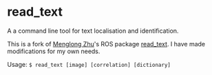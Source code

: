 read_text
=========

A a command line tool for text localisation and identification.

This is a fork of [Menglong Zhu](http://www.seas.upenn.edu/~menglong/)'s ROS package [read_text](http://www.ros.org/wiki/read_text). I have made modifications for my own needs.

Usage: `$ read_text [image] [correlation] [dictionary]`